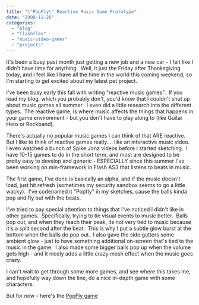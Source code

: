 ```yaml
---
title: "\"PopFly\" Reactive Music Game Prototype"
date: "2008-11-28"
categories:
  - "blog"
  - "flashflex"
  - "music-video-games"
  - "projects"
---
```


It's been a busy past month just getting a new job and a new car - I felt like I didn't have time for anything.  Well, it just the Friday after Thanksgiving today, and I feel like I have all the time in the world this coming weekend, so I'm starting to get excited about my latest pet project.

I've been busy early this fall with writing "reactive music games".  If you read my blog, which you probably don't, you'd know that I couldn't shut up about music games all summer.  I even did a little research into the different types.  The reactive game, is where music affects the things that happens in your game environment - but you don't have to play along to (like Guitar Hero or Rockband).

There's actually no popular music games I can think of that ARE reactive.  But I like to think of reactive games really.... like an interactive music video.  I even watched a bunch of Spike Jonz videos before I started sketching.  I have 10-15 games to do in the short term, and most are designed to be pretty easy to develop and generic - ESPECIALLY since this summer I've been working on min-framework in Flash AS3 that listens to beats in music.

The first game, I've done is basically an alpha, and if the music doesn't load, just hit refresh (sometimes my security sandbox seems to go a little wacky).  I've codenamed it "Popfly" in my sketches, cause the balls kinda pop and fly out with the beats.

I've tried to pay special attention to things that I've noticed I didn't like in other games.  Specifically, trying to tie visual events to music better.  Balls pop out, and when they reach their peak, its not very tied to music because it's a split second after the beat.  This is why I put a subtle glow burst at the bottom when the balls do pop out.  I also gave the side gutters some ambient glow - just to have something additional on-screen that's tied to the music in the game.  I also made some bigger balls pop up when the volume gets high - and it nicely adds a little crazy mosh effect when the music goes crazy.

I can't wait to get through some more games, and see where this takes me, and hopefully way down the line, do a nice in-depth game with some characters.

But for now - here's the [PopFly game](http://www.yellow5labs.com/lab/blastanova)
